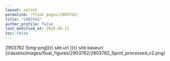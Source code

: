 ```yaml
---
layout: splash
permalink: /float_pages/2903762/
title: "2903762"
author_profile: false
last_modified_at: 2025-06-13
toc: false
---
```

 
2903762
![img-png]({{ site.url }}{{ site.baseurl }}/assets/images/float_figures/2903762/2903762_Sprof_processed_v2.png)